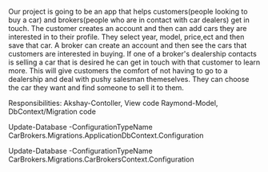 Our project is going to be an app that helps customers(people looking to buy a car) and brokers(people who are in contact with car dealers) get in touch.  The customer creates an account and then can add cars they are interested in to their profile.  They select year, model, price,ect and then save that car.  A broker can create an account and then see the cars that customers are interested in buying.  If one of a broker's dealership contacts is selling a car that is desired he can get in touch with that customer to learn more.  This will give customers the comfort of not having to go to a dealership and deal with pushy salesman themeselves.  They can choose the car they want and find someone to sell it to them.

Responsibilities:
Akshay-Contoller, View code
Raymond-Model, DbContext/Migration code

Update-Database -ConfigurationTypeName CarBrokers.Migrations.ApplicationDbContext.Configuration

Update-Database -ConfigurationTypeName CarBrokers.Migrations.CarBrokersContext.Configuration

